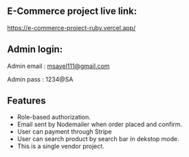 
## E-Commerce project live link:

https://e-commerce-project-ruby.vercel.app/

## Admin login:

Admin email : msayel111@gmail.com 

Admin pass : 1234@SA




## Features

- Role-based authorization.
- Email sent by Nodemailer when order placed and confirm.
- User can payment through Stripe
- User can search product by search bar in dekstop mode.
- This is a single vendor project.